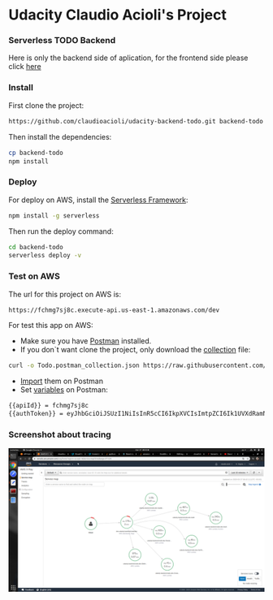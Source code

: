 # Udacity Claudio Acioli's Project
### Serverless TODO Backend

Here is only the backend side of aplication, for the frontend side please click [here]()

### Install

First clone the project:

```bash
https://github.com/claudioacioli/udacity-backend-todo.git backend-todo
```

Then install the dependencies:

```bash
cp backend-todo
npm install
```

### Deploy

For deploy on AWS, install the [Serverless Framework](https://serverless.com/framework/docs/providers/aws/guide/installation/):

```bash
npm install -g serverless
```

Then run the deploy command:

```bash
cd backend-todo
serverless deploy -v
```

### Test on AWS

The url for this project on AWS is:

```
https://fchmg7sj8c.execute-api.us-east-1.amazonaws.com/dev
```

For test this app on AWS:

- Make sure you have [Postman](https://www.postman.com/downloads/canary) installed.
- If you don`t want clone the project, only download the [collection](https://github.com/claudioacioli/udacity-backend-todo/blob/master/Todo.postman_collection.json) file:

```bash
curl -o Todo.postman_collection.json https://raw.githubusercontent.com/claudioacioli/udacity-backend-todo/master/Todo.postman_collection.json
```

- [Import](https://kb.datamotion.com/?ht_kb=postman-instructions-for-exporting-and-importing) them on Postman
- Set [variables](https://learning.postman.com/docs/postman/variables-and-environments/variables/#defining-variables) on Postman:
```bash
{{apiId}} = fchmg7sj8c
{{authToken}} = eyJhbGciOiJSUzI1NiIsInR5cCI6IkpXVCIsImtpZCI6Ik1UVXdRamN4TWpNeU5EYzFOelF4TWpKRE5UYzNSa0UwUlRZNU56UkZSRFpEUlRoRE9EaEJSQSJ9.eyJpc3MiOiJodHRwczovL3VkYWdyYW0tYWNpb2xpLmF1dGgwLmNvbS8iLCJzdWIiOiJnb29nbGUtb2F1dGgyfDEwOTQ1NTkzODAxNjQyNTY3ODQxMiIsImF1ZCI6InVMQlZzbU94MXJRSVQ0c21TY2pwYjNiNHdUZFZQZVFaIiwiaWF0IjoxNTg1MzA4NDY1LCJleHAiOjE1ODUzNDQ0NjUsImF0X2hhc2giOiI3eDE5WUlDbG5sUWFMazVITWlhQjJBIiwibm9uY2UiOiJzd2F6Y3ZFbE9jN0R3OEZTcXE1SWlzXy4wX1o3bzJqMiJ9.nk6oo-6VgiGx95yb93DtNlP_40PjB5qNN_CcEUs6od-uLddLzbwIEUmfz9RuF9WvoUH1omAeqp0fJoHEqQEW60qXTWfxC7dyP1QicYo0ClhHN7g2pjB0CZSZO6BYpGHrmImXLnOpwAEpjG81JygQk_-zNrt6IbTFNeSJZ7Qa6TNbdrGWZ4ano4AMQdZWZN0TaWv2PSq9cFGx89jBgnc08A6mjVmCiSh7-SIUj6A9ZPFMhyEvXe7tOhuz5u2VPmzeA3HECEGbqBuEWEQUiFS1sb_12yHvZHD5ELCXl0yDd2Dt3DQbhEko0lOCajRwteouqPH1ly9px9jrZ-gG2Pi8Rg
```

### Screenshot about tracing

<img src="https://raw.githubusercontent.com/claudioacioli/udacity-backend-todo/master/screenshots/Screenshot%20from%202020-03-27%2008-42-47.png">
